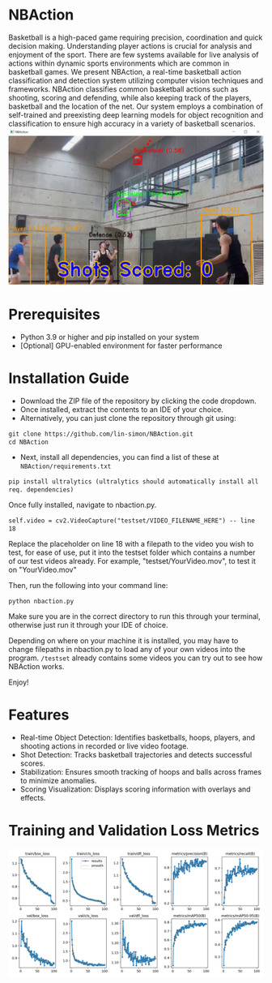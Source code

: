 # NBAction
Basketball is a high-paced game requiring precision, coordination and quick decision making. Understanding player actions is crucial for analysis and enjoyment of the sport. There are few systems available for live analysis of actions within dynamic sports environments which are common in basketball games. We present NBAction, a real-time basketball action classification and detection system utilizing computer vision techniques and frameworks. NBAction classifies common basketball actions such as shooting, scoring and defending, while also keeping track of the players, basketball and the location of the net. Our system employs a combination of self-trained and preexisting deep learning models for object recognition and classification to ensure high accuracy in a variety of basketball scenarios.
![NBAction](https://github.com/lin-simon/NBAction/blob/main/assets/ui.png?raw=true)

# Prerequisites
- Python 3.9 or higher and pip installed on your system
- [Optional] GPU-enabled environment for faster performance

# Installation Guide
- Download the ZIP file of the repository by clicking the code dropdown.
- Once installed, extract the contents to an IDE of your choice.
- Alternatively, you can just clone the repository through git using:
```
git clone https://github.com/lin-simon/NBAction.git
cd NBAction
```
- Next, install all dependencies, you can find a list of these at ```NBAction/requirements.txt```
```
pip install ultralytics (ultralytics should automatically install all req. dependencies)
```
Once fully installed, navigate to nbaction.py.
```
self.video = cv2.VideoCapture("testset/VIDEO_FILENAME_HERE") -- line 18
```
Replace the placeholder on line 18 with a filepath to the video you wish to test, for ease of use, put it into the testset folder which contains a number of our test videos already.
For example, "testset/YourVideo.mov", to test it on "YourVideo.mov"

Then, run the following into your command line:
```
python nbaction.py 
```
Make sure you are in the correct directory to run this through your terminal, otherwise just run it through your IDE of choice.

Depending on where on your machine it is installed, you may have to change filepaths in nbaction.py to load any of your own videos into the program. ```/testset``` already contains some videos you can try out to see how NBAction works.

Enjoy!


# Features
- Real-time Object Detection: Identifies basketballs, hoops, players, and shooting actions in recorded or live video footage.
- Shot Detection: Tracks basketball trajectories and detects successful scores.
- Stabilization: Ensures smooth tracking of hoops and balls across frames to minimize anomalies.
- Scoring Visualization: Displays scoring information with overlays and effects.

# Training and Validation Loss Metrics
![Results](https://github.com/lin-simon/NBAction/blob/main/assets/results.png?raw=true)
